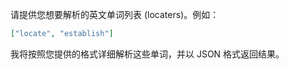 请提供您想要解析的英文单词列表 (locaters)。例如：

```json
["locate", "establish"]
```

我将按照您提供的格式详细解析这些单词，并以 JSON 格式返回结果。
 